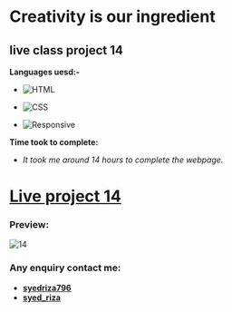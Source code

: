 # Creativity is our ingredient 

## live class project 14

**Languages uesd:-**

- ![HTML](https://img.shields.io/badge/-HTML5-orange)

- ![CSS](https://img.shields.io/badge/-CSS3-green)

- ![Responsive](https://img.shields.io/badge/-Responsive-yellow)

**Time took to complete:**

- *It took me around 14 hours to complete the webpage.*


# [Live project 14](https://calm-moonbeam-baa88c.netlify.app/)

 ### Preview:

![14](https://user-images.githubusercontent.com/115790586/208296177-d8952983-b0df-408e-8a44-62590e8e0172.png)

 ### Any enquiry contact me:
 - **[syedriza796](https://www.instagram.com/)**
 - **[syed_riza](https://www.linkedin.com/in/syed-riza-815770246/)**
 




 
